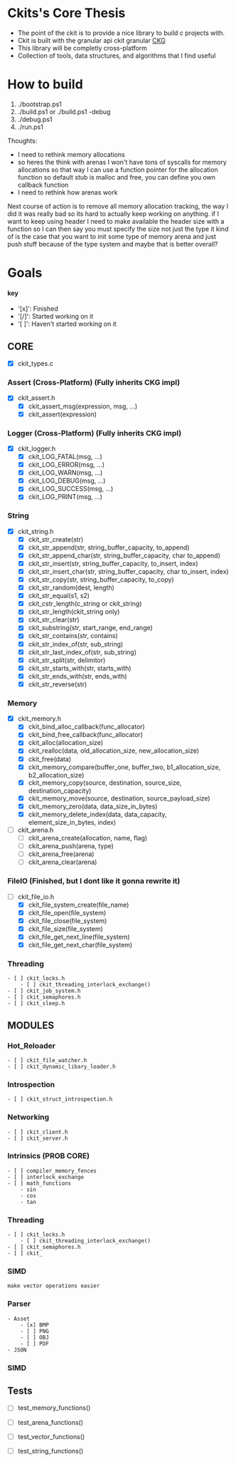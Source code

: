 # Ckits's Core Thesis
- The point of the ckit is to provide a nice library to build c projects with.
- Ckit is built with the granular api ckit granular [CKG](https://github.com/superg3m/ckit)
- This library will be completly cross-platform
- Collection of tools, data structures, and algorithms that I find useful

# How to build
1. ./bootstrap.ps1
2. ./build.ps1 or ./build.ps1 -debug
2. ./debug.ps1
2. ./run.ps1

Thoughts:
 - I need to rethink memory allocations
 - so heres the think with arenas I won't have tons of syscalls for memory allocations so that way I can use a function pointer for the allocation function so default stub is malloc and free, you can define you own callback function
 - I need to rethink how arenas work

Next course of action is to remove all memory allocation tracking, the way I did it was really bad so its hard to actually keep working on anything.
if I want to keep using header I need to make available the header size with a function so I can then say you must specify the size not just the type
it kind of is the case that you want to init some type of memory arena and just push stuff because of the type system and maybe that is better overall?

# Goals
#### key
- '[x]': Finished
- '[/]': Started working on it
- '[ ]': Haven't started working on it

## CORE
- [x] ckit_types.c

### Assert (Cross-Platform) (Fully inherits CKG impl)
- [x] ckit_assert.h
	- [x] ckit_assert_msg(expression, msg, ...)
	- [x] ckit_assert(expression)

### Logger (Cross-Platform) (Fully inherits CKG impl)
- [x] ckit_logger.h
	- [x] ckit_LOG_FATAL(msg, ...)
	- [x] ckit_LOG_ERROR(msg, ...)
	- [x] ckit_LOG_WARN(msg, ...)
	- [x] ckit_LOG_DEBUG(msg, ...)
	- [x] ckit_LOG_SUCCESS(msg, ...)
	- [x] ckit_LOG_PRINT(msg, ...)

### String
- [x] ckit_string.h
	- [x] ckit_str_create(str)
	- [x] ckit_str_append(str, string_buffer_capacity, to_append)
	- [x] ckit_str_append_char(str, string_buffer_capacity, char to_append)
	- [x] ckit_str_insert(str, string_buffer_capacity, to_insert, index)
	- [x] ckit_str_insert_char(str, string_buffer_capacity, char to_insert, index)
	- [x] ckit_str_copy(str, string_buffer_capacity, to_copy)
	- [x] ckit_str_random(dest, length)
	- [x] ckit_str_equal(s1, s2)
	- [x] ckit_cstr_length(c_string or ckit_string)
	- [x] ckit_str_length(ckit_string only)
	- [x] ckit_str_clear(str)
	- [x] ckit_substring(str, start_range, end_range)
	- [x] ckit_str_contains(str, contains)
	- [x] ckit_str_index_of(str, sub_string)
	- [x] ckit_str_last_index_of(str, sub_string)
	- [x] ckit_str_split(str, delimitor)
	- [x] ckit_str_starts_with(str, starts_with)
	- [x] ckit_str_ends_with(str, ends_with)
	- [x] ckit_str_reverse(str)

### Memory
- [x] ckit_memory.h
    - [x] ckit_bind_alloc_callback(func_allocator)
    - [x] ckit_bind_free_callback(func_allocator)
    - [x] ckit_alloc(allocation_size)
    - [x] ckit_realloc(data, old_allocation_size, new_allocation_size)
    - [x] ckit_free(data)
    - [x] ckit_memory_compare(buffer_one, buffer_two, b1_allocation_size, b2_allocation_size)
    - [x] ckit_memory_copy(source, destination, source_size, destination_capacity)
    - [x] ckit_memory_move(source, destination, source_payload_size)
    - [x] ckit_memory_zero(data, data_size_in_bytes)
    - [x] ckit_memory_delete_index(data, data_capacity, element_size_in_bytes, index)

- [ ] ckit_arena.h
	- [ ] ckit_arena_create(allocation, name, flag)
	- [ ] ckit_arena_push(arena, type)	
	- [ ] ckit_arena_free(arena)
	- [ ] ckit_arena_clear(arena)

### FileIO (Finished, but I dont like it gonna rewrite it)
- [ ] ckit_file_io.h
	- [x] ckit_file_system_create(file_name)
	- [x] ckit_file_open(file_system)
	- [x] ckit_file_close(file_system)
	- [x] ckit_file_size(file_system)
	- [x] ckit_file_get_next_line(file_system)
	- [x] ckit_file_get_next_char(file_system)

### Threading
	- [ ] ckit_locks.h
		- [ ] ckit_threading_interlock_exchange()
	- [ ] ckit_job_system.h
	- [ ] ckit_semaphores.h
	- [ ] ckit_sleep.h


## MODULES

### Hot_Reloader
	- [ ] ckit_file_watcher.h
	- [ ] ckit_dynamic_libary_loader.h

### Introspection
	- [ ] ckit_struct_introspection.h

### Networking
	- [ ] ckit_client.h
	- [ ] ckit_server.h

### Intrinsics (PROB CORE)
	- [ ] compiler_memory_fences
	- [ ] interlock_exchange
	- [ ] math_functions
		- sin
		- cos
		- tan
	
### Threading
	- [ ] ckit_locks.h
		- [ ] ckit_threading_interlock_exchange()
	- [ ] ckit_semaphores.h
	- [ ] ckit_

### SIMD
	make vector operations easier

### Parser
	- Asset
		- [x] BMP
		- [ ] PNG
		- [ ] OBJ
		- [ ] PDF
	- JSON

### SIMD

## Tests
- [ ] test_memory_functions()
- [ ] test_arena_functions()
- [ ] test_vector_functions()
- [ ] test_string_functions()

